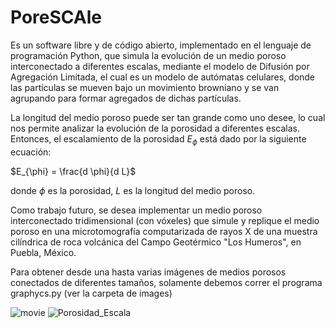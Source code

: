 # PoreSCAle

Es un software libre y de código abierto, implementado en el lenguaje de programación Python, que simula la evolución de un medio poroso interconectado a diferentes escalas, mediante el modelo de Difusión por Agregación Limitada, el cual es un modelo de autómatas celulares, donde las partículas se mueven bajo un movimiento browniano y se van agrupando para formar agregados de dichas partículas.

La longitud del medio poroso puede ser tan grande como uno desee, lo cual nos permite analizar la evolución de la porosidad a diferentes escalas. Entonces, el escalamiento de la porosidad $E_{\phi}$ está dado por la siguiente ecuación:

$E_{\phi} = \frac{d \phi}{d L}$

donde $\phi$ es la porosidad, $L$ es la longitud del medio poroso.

Como trabajo futuro, se desea implementar un medio poroso interconectado tridimensional (con vóxeles) que simule y replique el medio poroso en una microtomografía computarizada de rayos X de una muestra cilíndrica de roca volcánica del Campo Geotérmico "Los Humeros", en Puebla, México. 

Para obtener desde una hasta varias imágenes de medios porosos conectados de diferentes tamaños, solamente debemos correr el programa graphycs.py (ver la carpeta de images)

![movie](https://user-images.githubusercontent.com/106560403/202592243-fc55628f-cce9-47b7-8515-d40f4f72ebb3.gif)
![Porosidad_Escala](https://user-images.githubusercontent.com/106560403/202599845-c7905025-c00d-4c27-adf2-f06abed064b6.png)
